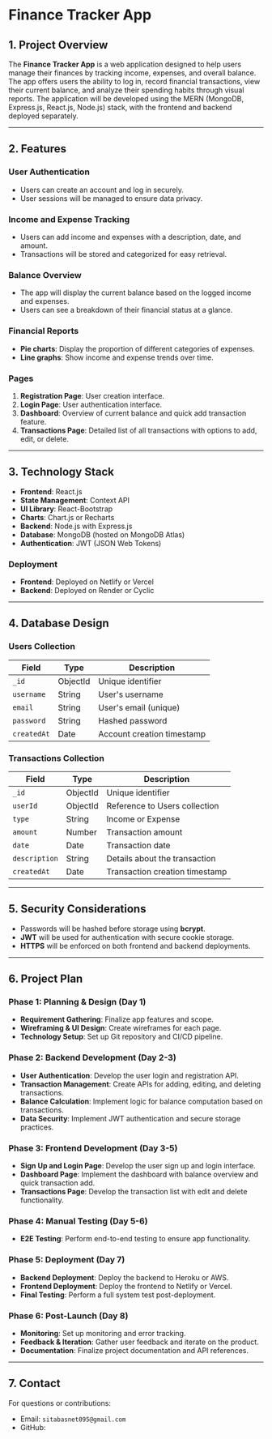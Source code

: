 # **Finance Tracker App**

## **1. Project Overview**
The **Finance Tracker App** is a web application designed to help users manage their finances by tracking income, expenses, and overall balance. The app offers users the ability to log in, record financial transactions, view their current balance, and analyze their spending habits through visual reports. The application will be developed using the MERN (MongoDB, Express.js, React.js, Node.js) stack, with the frontend and backend deployed separately.

---

## **2. Features**

### **User Authentication**
- Users can create an account and log in securely.
- User sessions will be managed to ensure data privacy.

### **Income and Expense Tracking**
- Users can add income and expenses with a description, date, and amount.
- Transactions will be stored and categorized for easy retrieval.

### **Balance Overview**
- The app will display the current balance based on the logged income and expenses.
- Users can see a breakdown of their financial status at a glance.

### **Financial Reports**
- **Pie charts**: Display the proportion of different categories of expenses.
- **Line graphs**: Show income and expense trends over time.

### **Pages**
1. **Registration Page**: User creation interface.
2. **Login Page**: User authentication interface.
3. **Dashboard**: Overview of current balance and quick add transaction feature.
4. **Transactions Page**: Detailed list of all transactions with options to add, edit, or delete.

---

## **3. Technology Stack**
- **Frontend**: React.js
- **State Management**: Context API
- **UI Library**: React-Bootstrap
- **Charts**: Chart.js or Recharts
- **Backend**: Node.js with Express.js
- **Database**: MongoDB (hosted on MongoDB Atlas)
- **Authentication**: JWT (JSON Web Tokens)

### **Deployment**
- **Frontend**: Deployed on Netlify or Vercel
- **Backend**: Deployed on Render or Cyclic

---

## **4. Database Design**

### **Users Collection**
| Field      | Type       | Description                     |
|------------|------------|---------------------------------|
| `_id`      | ObjectId   | Unique identifier              |
| `username` | String     | User's username                |
| `email`    | String     | User's email (unique)          |
| `password` | String     | Hashed password                |
| `createdAt`| Date       | Account creation timestamp     |

### **Transactions Collection**
| Field        | Type       | Description                                      |
|--------------|------------|--------------------------------------------------|
| `_id`        | ObjectId   | Unique identifier                                |
| `userId`     | ObjectId   | Reference to Users collection                    |
| `type`       | String     | Income or Expense                                |
| `amount`     | Number     | Transaction amount                               |
| `date`       | Date       | Transaction date                                 |
| `description`| String     | Details about the transaction                   |
| `createdAt`  | Date       | Transaction creation timestamp                  |

---

## **5. Security Considerations**
- Passwords will be hashed before storage using **bcrypt**.
- **JWT** will be used for authentication with secure cookie storage.
- **HTTPS** will be enforced on both frontend and backend deployments.

---

## **6. Project Plan**

### **Phase 1: Planning & Design (Day 1)**
- **Requirement Gathering**: Finalize app features and scope.
- **Wireframing & UI Design**: Create wireframes for each page.
- **Technology Setup**: Set up Git repository and CI/CD pipeline.

### **Phase 2: Backend Development (Day 2-3)**
- **User Authentication**: Develop the user login and registration API.
- **Transaction Management**: Create APIs for adding, editing, and deleting transactions.
- **Balance Calculation**: Implement logic for balance computation based on transactions.
- **Data Security**: Implement JWT authentication and secure storage practices.

### **Phase 3: Frontend Development (Day 3-5)**
- **Sign Up and Login Page**: Develop the user sign up and login interface.
- **Dashboard Page**: Implement the dashboard with balance overview and quick transaction add.
- **Transactions Page**: Develop the transaction list with edit and delete functionality.

### **Phase 4: Manual Testing (Day 5-6)**
- **E2E Testing**: Perform end-to-end testing to ensure app functionality.

### **Phase 5: Deployment (Day 7)**
- **Backend Deployment**: Deploy the backend to Heroku or AWS.
- **Frontend Deployment**: Deploy the frontend to Netlify or Vercel.
- **Final Testing**: Perform a full system test post-deployment.

### **Phase 6: Post-Launch (Day 8)**
- **Monitoring**: Set up monitoring and error tracking.
- **Feedback & Iteration**: Gather user feedback and iterate on the product.
- **Documentation**: Finalize project documentation and API references.

---

## **7. Contact**
For questions or contributions:
- Email: `sitabasnet095@gmail.com`
- GitHub: 
